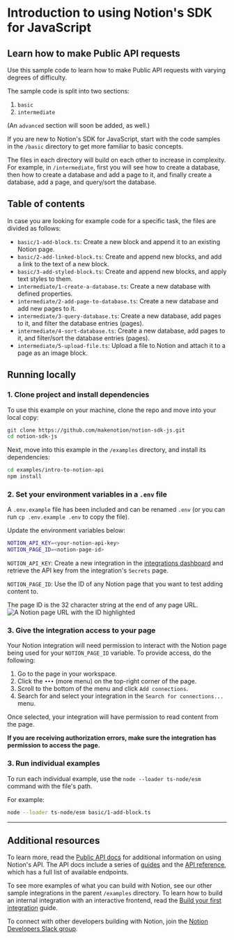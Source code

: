 # Introduction to using Notion's SDK for JavaScript

## Learn how to make Public API requests

Use this sample code to learn how to make Public API requests with varying degrees of difficulty.

The sample code is split into two sections:

1. `basic`
2. `intermediate`

(An `advanced` section will soon be added, as well.)

If you are new to Notion's SDK for JavaScript, start with the code samples in the `/basic` directory to get more familiar to basic concepts.

The files in each directory will build on each other to increase in complexity. For example, in `/intermediate`, first you will see how to create a database, then how to create a database and add a page to it, and finally create a database, add a page, and query/sort the database.

## Table of contents

In case you are looking for example code for a specific task, the files are divided as follows:

- `basic/1-add-block.ts`: Create a new block and append it to an existing Notion page.
- `basic/2-add-linked-block.ts`: Create and append new blocks, and add a link to the text of a new block.
- `basic/3-add-styled-block.ts`: Create and append new blocks, and apply text styles to them.
- `intermediate/1-create-a-database.ts`: Create a new database with defined properties.
- `intermediate/2-add-page-to-database.ts`: Create a new database and add new pages to it.
- `intermediate/3-query-database.ts`: Create a new database, add pages to it, and filter the database entries (pages).
- `intermediate/4-sort-database.ts`: Create a new database, add pages to it, and filter/sort the database entries (pages).
- `intermediate/5-upload-file.ts`: Upload a file to Notion and attach it to a page as an image block.

## Running locally

### 1. Clone project and install dependencies

To use this example on your machine, clone the repo and move into your local copy:

```zsh
git clone https://github.com/makenotion/notion-sdk-js.git
cd notion-sdk-js
```

Next, move into this example in the `/examples` directory, and install its dependencies:

```zsh
cd examples/intro-to-notion-api
npm install
```

### 2. Set your environment variables in a `.env` file

A `.env.example` file has been included and can be renamed `.env` (or you can run `cp .env.example .env` to copy the file).

Update the environment variables below:

```zsh
NOTION_API_KEY=<your-notion-api-key>
NOTION_PAGE_ID=<notion-page-id>
```

`NOTION_API_KEY`: Create a new integration in the [integrations dashboard](https://www.notion.com/my-integrations) and retrieve the API key from the integration's `Secrets` page.

`NOTION_PAGE_ID`: Use the ID of any Notion page that you want to test adding content to.

The page ID is the 32 character string at the end of any page URL.
![A Notion page URL with the ID highlighted](./assets/page_id.png)

### 3. Give the integration access to your page

Your Notion integration will need permission to interact with the Notion page being used for your `NOTION_PAGE_ID` variable. To provide access, do the following:

1. Go to the page in your workspace.
2. Click the `•••` (more menu) on the top-right corner of the page.
3. Scroll to the bottom of the menu and click `Add connections`.
4. Search for and select your integration in the `Search for connections...` menu.

Once selected, your integration will have permission to read content from the page.

**If you are receiving authorization errors, make sure the integration has permission to access the page.**

### 3. Run individual examples

To run each individual example, use the `node --loader ts-node/esm` command with the file's path.

For example:

```zsh
node --loader ts-node/esm basic/1-add-block.ts
```

---

## Additional resources

To learn more, read the [Public API docs](https://developers.notion.com/) for additional information on using Notion's API. The API docs include a series of [guides](https://developers.notion.com/docs) and the [API reference](https://developers.notion.com/reference/intro), which has a full list of available endpoints.

To see more examples of what you can build with Notion, see our other sample integrations in the parent `/examples` directory. To learn how to build an internal integration with an interactive frontend, read the [Build your first integration](https://developers.notion.com/docs/create-a-notion-integration) guide.

To connect with other developers building with Notion, join the [Notion Developers Slack group](https://join.slack.com/t/notiondevs/shared_invite/zt-20b5996xv-DzJdLiympy6jP0GGzu3AMg).
